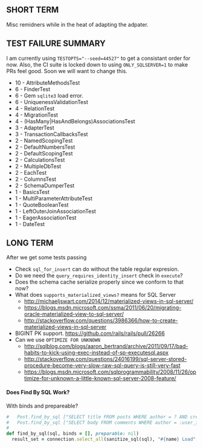 
## SHORT TERM

Misc remidners while in the heat of adapting the adpater.


## TEST FAILURE SUMMARY

I am currently using `TESTOPTS="--seed=44527"` to get a consistant order for now. Also, the CI suite is locked down to using `ONLY_SQLSERVER=1` to make PRs feel good. Soon we will want to change this.

* 10 - AttributeMethodsTest
*  6 - FinderTest
*  6 - Gem `sqlite3` load error.
*  6 - UniquenessValidationTest
*  4 - RelationTest
*  4 - MigrationTest
*  4 - (HasMany|HasAndBelongs)AssociationsTest
*  3 - AdapterTest
*  3 - TransactionCallbacksTest
*  2 - NamedScopingTest
*  2 - DefaultNumbersTest
*  2 - DefaultScopingTest
*  2 - CalculationsTest
*  2 - MultipleDbTest
*  2 - EachTest
*  2 - ColumnsTest
*  2 - SchemaDumperTest
*  1 - BasicsTest
*  1 - MultiParameterAttributeTest
*  1 - QuoteBooleanTest
*  1 - LeftOuterJoinAssociationTest
*  1 - EagerAssociationTest
*  1 - DateTest


## LONG TERM

After we get some tests passing

* Check `sql_for_insert` can do without the table regular expresion.
* Do we need the `query_requires_identity_insert` check in `execute`?
* Does the schema cache serialize properly since we conform to that now?
* What does `supports_materialized_views?` means for SQL Server
  - http://michaeljswart.com/2014/12/materialized-views-in-sql-server/
  - https://blogs.msdn.microsoft.com/ssma/2011/06/20/migrating-oracle-materialized-view-to-sql-server/
  - http://stackoverflow.com/questions/3986366/how-to-create-materialized-views-in-sql-server
* BIGINT PK support. https://github.com/rails/rails/pull/26266
* Can we use `OPTIMIZE FOR UNKNOWN`
  - http://sqlblog.com/blogs/aaron_bertrand/archive/2011/09/17/bad-habits-to-kick-using-exec-instead-of-sp-executesql.aspx
  - http://stackoverflow.com/questions/24016199/sql-server-stored-procedure-become-very-slow-raw-sql-query-is-still-very-fast
  - https://blogs.msdn.microsoft.com/sqlprogrammability/2008/11/26/optimize-for-unknown-a-little-known-sql-server-2008-feature/


#### Does Find By SQL Work?

With binds and prepareable?

```ruby
#   Post.find_by_sql ["SELECT title FROM posts WHERE author = ? AND created > ?", author_id, start_date]
#   Post.find_by_sql ["SELECT body FROM comments WHERE author = :user_id OR approved_by = :user_id", { :user_id => user_id }]
#
def find_by_sql(sql, binds = [], preparable: nil)
  result_set = connection.select_all(sanitize_sql(sql), "#{name} Load", binds, preparable: preparable)
```
